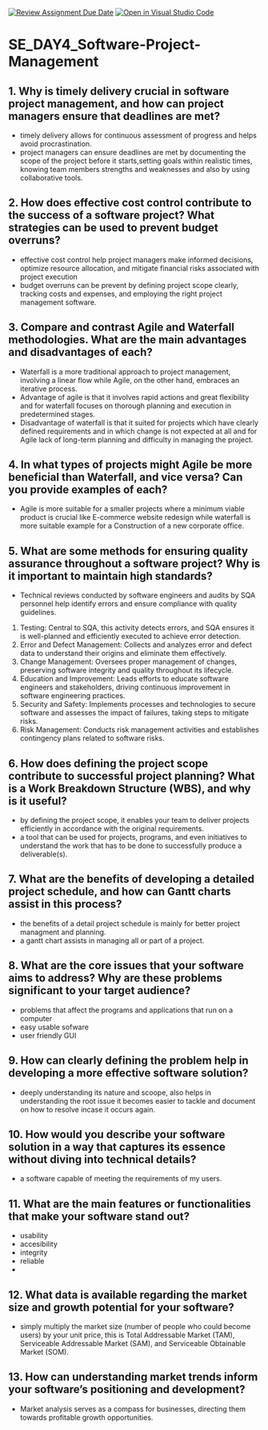 [![Review Assignment Due Date](https://classroom.github.com/assets/deadline-readme-button-22041afd0340ce965d47ae6ef1cefeee28c7c493a6346c4f15d667ab976d596c.svg)](https://classroom.github.com/a/9pw6JKcu)
[![Open in Visual Studio Code](https://classroom.github.com/assets/open-in-vscode-2e0aaae1b6195c2367325f4f02e2d04e9abb55f0b24a779b69b11b9e10269abc.svg)](https://classroom.github.com/online_ide?assignment_repo_id=15641964&assignment_repo_type=AssignmentRepo)
# SE_DAY4_Software-Project-Management
## 1. Why is timely delivery crucial in software project management, and how can project managers ensure that deadlines are met?
- timely delivery allows for continuous assessment of progress and helps avoid procrastination.
- project managers can ensure deadlines are met by documenting the scope of the project before it starts,setting goals within realistic times, knowing team members strengths and weaknesses and also by using collaborative tools.

## 2. How does effective cost control contribute to the success of a software project? What strategies can be used to prevent budget overruns?
- effective cost control help project managers make informed decisions, optimize resource allocation, and mitigate financial risks associated with project execution
- budget overruns can be prevent by defining project scope clearly, tracking costs and expenses, and employing the right project management software.

## 3. Compare and contrast Agile and Waterfall methodologies. What are the main advantages and disadvantages of each?
- Waterfall is a more traditional approach to project management, involving a linear flow while Agile, on the other hand, embraces an iterative process.
- Advantage of agile is that it involves rapid actions and great flexibility and for waterfall focuses on thorough planning and execution in predetermined stages.
- Disadvantage of waterfall is that it suited for projects which have clearly defined requirements and in which change is not expected at all and for Agile lack of long-term planning 
 and difficulty in managing the project.
 
## 4. In what types of projects might Agile be more beneficial than Waterfall, and vice versa? Can you provide examples of each?
- Agile is more suitable for a smaller projects where a minimum viable product is crucial like E-commerce website redesign while waterfall is more suitable example for a Construction of a new corporate office.

## 5. What are some methods for ensuring quality assurance throughout a software project? Why is it important to maintain high standards?
- Technical reviews conducted by software engineers and audits by SQA personnel help identify errors and ensure compliance with quality guidelines.
1. Testing: Central to SQA, this activity detects errors, and SQA ensures it is well-planned and efficiently executed to achieve error detection.
2. Error and Defect Management: Collects and analyzes error and defect data to understand their origins and eliminate them effectively.
3. Change Management: Oversees proper management of changes, preserving software integrity and quality throughout its lifecycle.
4. Education and Improvement: Leads efforts to educate software engineers and stakeholders, driving continuous improvement in software engineering practices.
5. Security and Safety: Implements processes and technologies to secure software and assesses the impact of failures, taking steps to mitigate risks.
6. Risk Management: Conducts risk management activities and establishes contingency plans related to software risks.


## 6. How does defining the project scope contribute to successful project planning? What is a Work Breakdown Structure (WBS), and why is it useful?
- by defining the project scope, it enables your team to deliver projects efficiently in accordance with the original requirements.
- a tool that can be used for projects, programs, and even initiatives to understand the work that has to be done to successfully produce a deliverable(s).

## 7. What are the benefits of developing a detailed project schedule, and how can Gantt charts assist in this process?
- the benefits of a detail project schedule is mainly for better project managment and planning.
- a gantt chart assists in managing all or part of a project.

## 8. What are the core issues that your software aims to address? Why are these problems significant to your target audience?
- problems that affect the programs and applications that run on a computer
- easy usable sofware
- user friendly GUI
  

## 9. How can clearly defining the problem help in developing a more effective software solution?
- deeply understanding its nature and scoope, also helps in understanding the root issue it becomes easier to tackle and document on how to resolve incase it occurs again.
  
## 10. How would you describe your software solution in a way that captures its essence without diving into technical details?
- a software capable of meeting the requirements of my users. 

## 11. What are the main features or functionalities that make your software stand out?
- usability
- accesibility
- integrity
- reliable
- 
## 12. What data is available regarding the market size and growth potential for your software?
- simply multiply the market size (number of people who could become users) by your unit price, this is Total Addressable Market (TAM), Serviceable Addressable Market (SAM), and Serviceable Obtainable Market (SOM).

## 13. How can understanding market trends inform your software’s positioning and development?
- Market analysis serves as a compass for businesses, directing them towards profitable growth opportunities.
